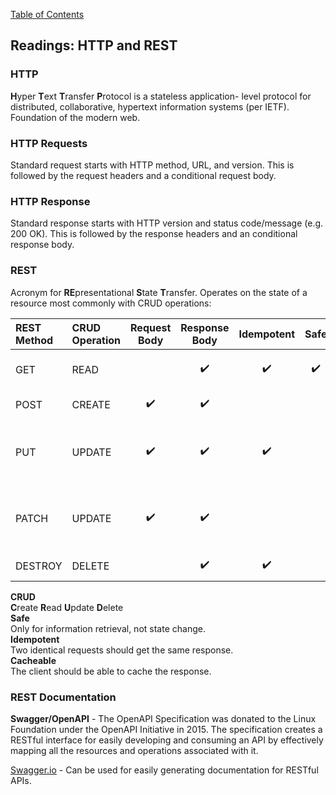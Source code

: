 [Table of Contents](https://github.com/logantscott/june2020_reading)

## Readings: HTTP and REST

### HTTP
**H**yper **T**ext **T**ransfer **P**rotocol is a stateless application-
   level protocol for distributed, collaborative, hypertext information
   systems (per IETF). Foundation of the modern web.

### HTTP Requests
Standard request starts with HTTP method, URL, and version. This is followed by the request headers and a conditional request body.

### HTTP Response
Standard response starts with HTTP version and status code/message (e.g. 200 OK). This is followed by the response headers and an conditional response body.

### REST
Acronym for **RE**presentational **S**tate **T**ransfer. Operates on the state of a resource most commonly with CRUD operations:  

| REST Method | CRUD Operation | Request Body | Response Body | Idempotent | Safe | Cacheable | Function |
| :---    | :--- | :---: | :---: | :---: | :---: | :---: | :--- |
| GET     | READ |  | :heavy_check_mark: | :heavy_check_mark: | :heavy_check_mark: | :heavy_check_mark: | Retrieve 1 or More Records |
| POST	  | CREATE	| :heavy_check_mark: | :heavy_check_mark: |  |  | :heavy_check_mark: | Create a new record |
| PUT	    | UPDATE	| :heavy_check_mark: | :heavy_check_mark: | :heavy_check_mark: |  |  | Update a record through replacement (Put it back) |
| PATCH	  | UPDATE  | :heavy_check_mark: | :heavy_check_mark: |  |  |  | Update a record (just the parts that changed) |
| DESTROY | DELETE  |  | :heavy_check_mark: | :heavy_check_mark: |  |  | Remove a record |

**CRUD**  
**C**reate **R**ead **U**pdate **D**elete  
**Safe**  
Only for information retrieval, not state change.  
**Idempotent**  
Two identical requests should get the same response.  
**Cacheable**  
The client should be able to cache the response.  

### REST Documentation
**Swagger/OpenAPI** - The OpenAPI Specification was donated to the Linux Foundation under the OpenAPI Initiative in 2015. The specification creates a RESTful interface for easily developing and consuming an API by effectively mapping all the resources and operations associated with it.

[Swagger.io](https://swagger.io/) - Can be used for easily generating documentation for RESTful APIs.
